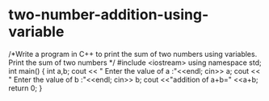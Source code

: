 # two-number-addition-using-variable
/*Write a program in C++ to print the sum of two numbers using variables. Print the sum of two numbers */ #include &lt;iostream> using namespace std; int main() { int a,b; cout &lt;&lt; " Enter the value of a :"&lt;&lt;endl; cin>> a; cout &lt;&lt; " Enter the value of b :"&lt;&lt;endl; cin>> b; cout &lt;&lt;"addition of a+b=" &lt;&lt;a+b; return 0; }
